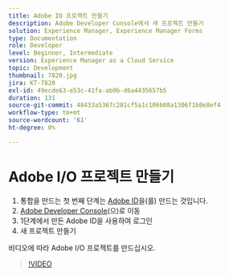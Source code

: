 ```yaml
---
title: Adobe IO 프로젝트 만들기
description: Adobe Developer Console에서 새 프로젝트 만들기
solution: Experience Manager, Experience Manager Forms
type: Documentation
role: Developer
level: Beginner, Intermediate
version: Experience Manager as a Cloud Service
topic: Development
thumbnail: 7820.jpg
jira: KT-7820
exl-id: 49ecde63-e53c-41fa-ab9b-d6a4435657b5
duration: 131
source-git-commit: 48433a5367c281cf5a1c106b08a1306f1b0e8ef4
workflow-type: tm+mt
source-wordcount: '61'
ht-degree: 0%

---
```


# Adobe I/O 프로젝트 만들기

1. 통합을 만드는 첫 번째 단계는 [Adobe ID](https://account.adobe.com/)을(를) 만드는 것입니다.
1. [Adobe Developer Console](https://console.adobe.io/home)&#x200B;(으)로 이동
1. 1단계에서 만든 Adobe ID을 사용하여 로그인
1. 새 프로젝트 만들기

비디오에 따라 Adobe I/O 프로젝트를 만드십시오.

>[!VIDEO](https://video.tv.adobe.com/v/333220?quality=12&learn=on)
